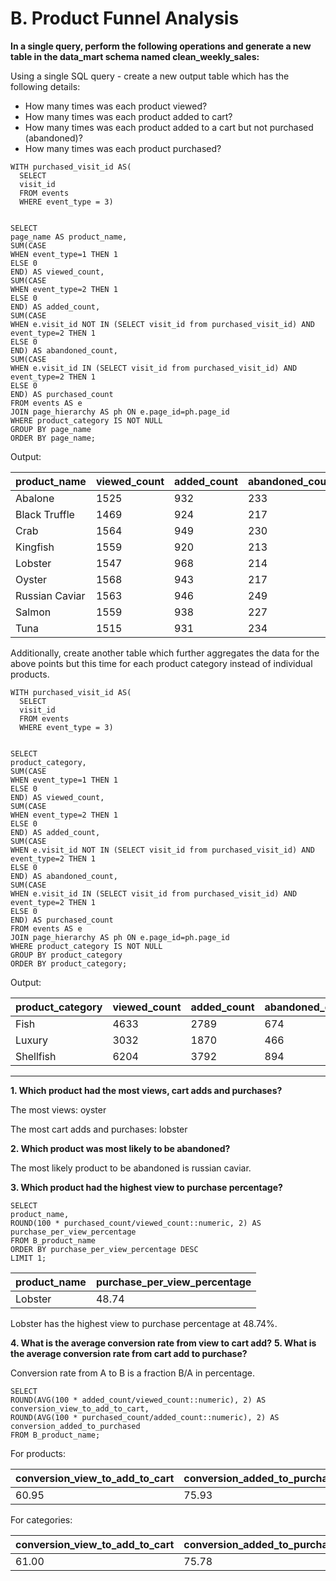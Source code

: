 # B. Product Funnel Analysis
  
**In a single query, perform the following operations and generate a new table in the data_mart schema named clean_weekly_sales:**
 
Using a single SQL query - create a new output table which has the following details:

* How many times was each product viewed?</li>
* How many times was each product added to cart?</li>
* How many times was each product added to a cart but not purchased (abandoned)?</li>
* How many times was each product purchased?</li></ul>

```
WITH purchased_visit_id AS(
  SELECT
  visit_id
  FROM events
  WHERE event_type = 3)
  
  
SELECT
page_name AS product_name,
SUM(CASE
WHEN event_type=1 THEN 1
ELSE 0
END) AS viewed_count,
SUM(CASE
WHEN event_type=2 THEN 1
ELSE 0
END) AS added_count,
SUM(CASE
WHEN e.visit_id NOT IN (SELECT visit_id from purchased_visit_id) AND event_type=2 THEN 1
ELSE 0
END) AS abandoned_count,
SUM(CASE
WHEN e.visit_id IN (SELECT visit_id from purchased_visit_id) AND event_type=2 THEN 1
ELSE 0
END) AS purchased_count
FROM events AS e
JOIN page_hierarchy AS ph ON e.page_id=ph.page_id
WHERE product_category IS NOT NULL
GROUP BY page_name
ORDER BY page_name;
```

Output:

| product_name   | viewed_count | added_count | abandoned_count | purchased_count |
| -------------- | ------------ | ----------- | --------------- | --------------- |
| Abalone        | 1525         | 932         | 233             | 699             |
| Black Truffle  | 1469         | 924         | 217             | 707             |
| Crab           | 1564         | 949         | 230             | 719             |
| Kingfish       | 1559         | 920         | 213             | 707             |
| Lobster        | 1547         | 968         | 214             | 754             |
| Oyster         | 1568         | 943         | 217             | 726             |
| Russian Caviar | 1563         | 946         | 249             | 697             |
| Salmon         | 1559         | 938         | 227             | 711             |
| Tuna           | 1515         | 931         | 234             | 697             |


Additionally, create another table which further aggregates the data for the above points but this time for each product category instead of individual products.

```
WITH purchased_visit_id AS(
  SELECT
  visit_id
  FROM events
  WHERE event_type = 3)
  
  
SELECT
product_category,
SUM(CASE
WHEN event_type=1 THEN 1
ELSE 0
END) AS viewed_count,
SUM(CASE
WHEN event_type=2 THEN 1
ELSE 0
END) AS added_count,
SUM(CASE
WHEN e.visit_id NOT IN (SELECT visit_id from purchased_visit_id) AND event_type=2 THEN 1
ELSE 0
END) AS abandoned_count,
SUM(CASE
WHEN e.visit_id IN (SELECT visit_id from purchased_visit_id) AND event_type=2 THEN 1
ELSE 0
END) AS purchased_count
FROM events AS e
JOIN page_hierarchy AS ph ON e.page_id=ph.page_id
WHERE product_category IS NOT NULL
GROUP BY product_category
ORDER BY product_category;
```

Output:

| product_category | viewed_count | added_count | abandoned_count | purchased_count |
| ---------------- | ------------ | ----------- | --------------- | --------------- |
| Fish             | 4633         | 2789        | 674             | 2115            |
| Luxury           | 3032         | 1870        | 466             | 1404            |
| Shellfish        | 6204         | 3792        | 894             | 2898            |

---

**1. Which product had the most views, cart adds and purchases?**

The most views: oyster

The most cart adds and purchases: lobster

**2. Which product was most likely to be abandoned?**

The most likely product to be abandoned is russian caviar.

**3. Which product had the highest view to purchase percentage?**

```
SELECT 
product_name, 
ROUND(100 * purchased_count/viewed_count::numeric, 2) AS purchase_per_view_percentage
FROM B_product_name
ORDER BY purchase_per_view_percentage DESC
LIMIT 1;
```

| product_name | purchase_per_view_percentage | 
| -------------| ---------------------------- |
| Lobster      | 48.74                        | 

Lobster has the highest view to purchase percentage at 48.74%.

**4. What is the average conversion rate from view to cart add?**
**5. What is the average conversion rate from cart add to purchase?**

Conversion rate from A to B is a fraction B/A in percentage.

```
SELECT 
ROUND(AVG(100 * added_count/viewed_count::numeric), 2) AS conversion_view_to_add_to_cart,
ROUND(AVG(100 * purchased_count/added_count::numeric), 2) AS conversion_added_to_purchased
FROM B_product_name;
```

For products:

| conversion_view_to_add_to_cart | conversion_added_to_purchased | 
| -------------------------------| ----------------------------- |
| 60.95                          | 75.93                         |


For categories:

| conversion_view_to_add_to_cart | conversion_added_to_purchased | 
| -------------------------------| ----------------------------- |
| 61.00                          | 75.78                         |

